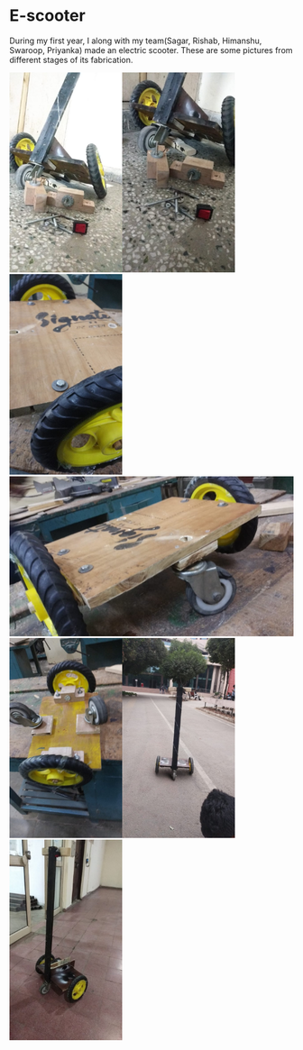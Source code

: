 # E-scooter
During my first year, I along with my team(Sagar, Rishab, Himanshu, Swaroop, Priyanka) made an electric scooter. These are some pictures from different stages of its fabrication.

<img src="https://github.com/4rr0w/E-scooter/blob/main/images/1.jpeg" width="200"><img src="https://github.com/4rr0w/E-scooter/blob/main/images/2.jpeg" width="200"><img src="https://github.com/4rr0w/E-scooter/blob/main/images/3.jpeg" width="200">
<img src="https://github.com/4rr0w/E-scooter/blob/main/images/4.jpeg" width="600">
<img src="https://github.com/4rr0w/E-scooter/blob/main/images/5.jpeg" width="200"><img src="https://github.com/4rr0w/E-scooter/blob/main/images/6.jpeg" width="200"><img src="https://github.com/4rr0w/E-scooter/blob/main/images/7.jpeg" width="200">

